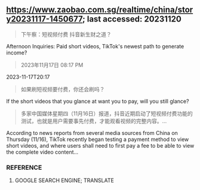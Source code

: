 ## https://www.zaobao.com.sg/realtime/china/story20231117-1450677; last accessed: 20231120

> 下午察：短视频付费 抖音新生财之道？

Afternoon Inquiries: Paid short videos, TikTok's newest path to generate income?

> 2023年11月17日 08:17 PM

2023-11-17T20:17

> 如果刷短视频要付费，你还会刷吗？

If the short videos that you glance at want you to pay, will you still glance?

> 多家中国媒体星期四（11月16日）报道，抖音近期启动了短视频付费功能的测试，也就是用户需要事先付费，才能观看视频的完整内容。...

According to news reports from several media sources from China on Thursday (11/16), TikTok recently began testing a payment method to view short videos, and where users shall need to first pay a fee to be able to view the complete video content...

### REFERENCE

1) GOOGLE SEARCH ENGINE; TRANSLATE
